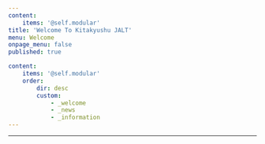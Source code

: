 ```yaml
---
content:
    items: '@self.modular'
title: 'Welcome To Kitakyushu JALT'
menu: Welcome
onpage_menu: false
published: true

content:
    items: '@self.modular'
    order:
        dir: desc
        custom:
            - _welcome
            - _news
            - _information
---
```


---

